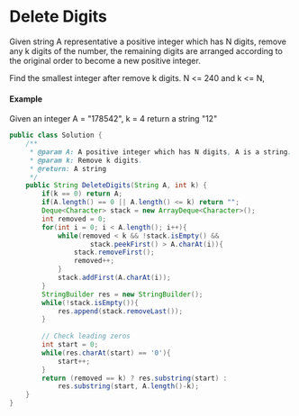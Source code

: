 # Delete Digits

Given string A representative a positive integer which has N digits, remove any k digits of the number, the remaining digits are arranged according to the original order to become a new positive integer.

Find the smallest integer after remove k digits.&#x20;N <= 240 and k <= N,

#### &#xD;Example&#xD;

Given an integer A = "178542", k = 4&#x20;return a string "12"

```java
public class Solution {
    /**
     * @param A: A positive integer which has N digits, A is a string.
     * @param k: Remove k digits.
     * @return: A string
     */
    public String DeleteDigits(String A, int k) {
        if(k == 0) return A;
        if(A.length() == 0 || A.length() <= k) return "";
        Deque<Character> stack = new ArrayDeque<Character>();
        int removed = 0;
        for(int i = 0; i < A.length(); i++){
            while(removed < k && !stack.isEmpty() && 
                    stack.peekFirst() > A.charAt(i)){
                stack.removeFirst();
                removed++;
            }
            stack.addFirst(A.charAt(i));
        }
        StringBuilder res = new StringBuilder();
        while(!stack.isEmpty()){
            res.append(stack.removeLast());
        }
        
        // Check leading zeros
        int start = 0;
        while(res.charAt(start) == '0'){
            start++;   
        }        
        return (removed == k) ? res.substring(start) : 
            res.substring(start, A.length()-k);
    }
}

```
